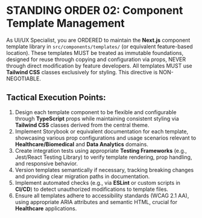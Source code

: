# STANDING ORDER 02: Component Template Management

As UI/UX Specialist, you are ORDERED to maintain the **Next.js** component template library in `src/components/templates/` (or equivalent feature-based location). These templates MUST be treated as immutable foundations, designed for reuse through copying and configuration via props, NEVER through direct modification by feature developers. All templates MUST use **Tailwind CSS** classes exclusively for styling. This directive is NON-NEGOTIABLE.

## Tactical Execution Points:

1.  Design each template component to be flexible and configurable through **TypeScript** props while maintaining consistent styling via **Tailwind CSS** classes derived from the central theme.
2.  Implement Storybook or equivalent documentation for each template, showcasing various prop configurations and usage scenarios relevant to **Healthcare/Biomedical** and **Data Analytics** domains.
3.  Create integration tests using appropriate **Testing Frameworks** (e.g., Jest/React Testing Library) to verify template rendering, prop handling, and responsive behavior.
4.  Version templates semantically if necessary, tracking breaking changes and providing clear migration paths in documentation.
5.  Implement automated checks (e.g., via **ESLint** or custom scripts in **CI/CD**) to detect unauthorized modifications to template files.
6.  Ensure all templates adhere to accessibility standards (WCAG 2.1 AA), using appropriate ARIA attributes and semantic HTML, crucial for **Healthcare** applications.